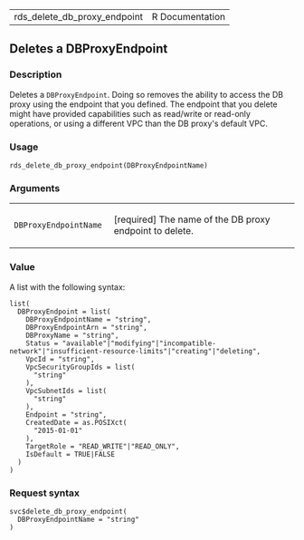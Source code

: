 <table style="width: 100%;">
<tbody>
<tr class="odd">
<td>rds_delete_db_proxy_endpoint</td>
<td style="text-align: right;">R Documentation</td>
</tr>
</tbody>
</table>

## Deletes a DBProxyEndpoint

### Description

Deletes a `DBProxyEndpoint`. Doing so removes the ability to access the
DB proxy using the endpoint that you defined. The endpoint that you
delete might have provided capabilities such as read/write or read-only
operations, or using a different VPC than the DB proxy's default VPC.

### Usage

    rds_delete_db_proxy_endpoint(DBProxyEndpointName)

### Arguments

<table>
<colgroup>
<col style="width: 35%" />
<col style="width: 65%" />
</colgroup>
<tbody>
<tr class="odd">
<td><code
id="rds_delete_db_proxy_endpoint_:_DBProxyEndpointName">DBProxyEndpointName</code></td>
<td><p>[required] The name of the DB proxy endpoint to delete.</p></td>
</tr>
</tbody>
</table>

### Value

A list with the following syntax:

    list(
      DBProxyEndpoint = list(
        DBProxyEndpointName = "string",
        DBProxyEndpointArn = "string",
        DBProxyName = "string",
        Status = "available"|"modifying"|"incompatible-network"|"insufficient-resource-limits"|"creating"|"deleting",
        VpcId = "string",
        VpcSecurityGroupIds = list(
          "string"
        ),
        VpcSubnetIds = list(
          "string"
        ),
        Endpoint = "string",
        CreatedDate = as.POSIXct(
          "2015-01-01"
        ),
        TargetRole = "READ_WRITE"|"READ_ONLY",
        IsDefault = TRUE|FALSE
      )
    )

### Request syntax

    svc$delete_db_proxy_endpoint(
      DBProxyEndpointName = "string"
    )
